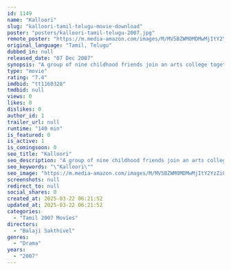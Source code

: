 ```yaml
---
id: 1149
name: "Kalloori"
slug: "kalloori-tamil-telugu-movie-download"
poster: "posters/kalloori-tamil-telugu-2007.jpg"
remote_poster: "https://m.media-amazon.com/images/M/MV5BZWM0MDMwMjItY2YzZi00NDE0LWI5NmQtNzZjNjAyNTFjYzI0XkEyXkFqcGdeQXVyOTk3NTc2MzE@._V1_SX300.jpg"
original_language: "Tamil, Telugu"
dubbed_in: null
released_date: "07 Dec 2007"
synopsis: "A group of nine childhood friends join an arts college together in a small town. Soon, Shobana becomes a part of their group, joining in the fun and games. Muthu eventually falls in love with her."
type: "movie"
rating: "7.4"
imdbid: "tt1160328"
tmdbid: null
views: 0
likes: 0
dislikes: 0
author_id: 1
trailer_url: null
runtime: "140 min"
is_featured: 0
is_active: 1
is_comingsoon: 0
seo_title: "Kalloori"
seo_description: "A group of nine childhood friends join an arts college together in a small town. Soon, Shobana becomes a part of their group, joining in the fun and games. Muthu eventually falls in love with her."
seo_keywords: "\"Kalloori\""
seo_image: "https://m.media-amazon.com/images/M/MV5BZWM0MDMwMjItY2YzZi00NDE0LWI5NmQtNzZjNjAyNTFjYzI0XkEyXkFqcGdeQXVyOTk3NTc2MzE@._V1_SX300.jpg"
screenshots: null
redirect_to: null
social_shares: 0
created_at: 2025-03-22 06:21:52
updated_at: 2025-03-22 06:21:52
categories:
  - "Tamil 2007 Movies"
directors:
  - "Balaji Sakthivel"
genres:
  - "Drama"
years:
  - "2007"
---
```

